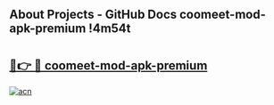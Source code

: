 ## About Projects - GitHub Docs coomeet-mod-apk-premium !4m54t

# <h2><a href="https://andorid.site?title=coomeet-mod-apk-premium&ref=19M">🔗👉 🔴 coomeet-mod-apk-premium</a></h2>

[![acn](https://github.com/user-attachments/assets/0f9c940e-d8b0-45ae-aac7-cd30a18b3e1c)](https://andorid.site?title=coomeet-mod-apk-premium&ref=19M)
